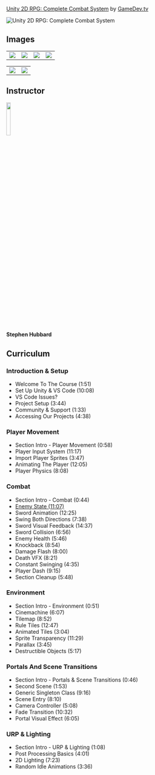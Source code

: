 [Unity 2D RPG: Complete Combat System](https://www.gamedev.tv/p/unity-2d-rpg-combat)
by [GameDev.tv](https://www.gamedev.tv)

![Unity 2D RPG: Complete Combat System](https://cdn.filestackcontent.com/uVFETbJaQ6my43PerpgZ)


## Images
<table>
    <tr>
        <td><img src="https://www.filepicker.io/api/file/Ov3HSDTNi1Qxo2tGOkAt" /></td>
        <td><img src="https://www.filepicker.io/api/file/NmUWdmCJTQu4S1IpFf8g" /></td>
        <td><img src="https://www.filepicker.io/api/file/oMWvozTeXY1B3LdKTXQS" /></td>
        <td><img src="https://www.filepicker.io/api/file/r3zjWqWRRxGoP8NlQXHH" /></td>
    </tr>
</table>

<table>
    <tr>
        <td><img src="https://www.filepicker.io/api/file/qfRROH6cRZa8UpYo85Vd" /></td>
        <td><img src="https://www.filepicker.io/api/file/4OnXrQpCSi2Ny3xybchA" /></td>
    </tr>
</table>

## Instructor
<img src="https://www.filepicker.io/api/file/RF2tbC4kSReyIy0Bnhyx" width="15%" />
<h4>Stephen Hubbard</h4>

## Curriculum
### Introduction & Setup
- Welcome To The Course (1:51)
- Set Up Unity & VS Code (10:08)
- VS Code Issues?
- Project Setup (3:44)
- Community & Support (1:33)
- Accessing Our Projects (4:38)

### Player Movement
- Section Intro - Player Movement (0:58)
- Player Input System (11:17)
- Import Player Sprites (3:47)
- Animating The Player (12:05)
- Player Physics (8:08)

### Combat
- Section Intro - Combat (0:44)
- [Enemy State (11:07)](https://github.com/aaronmsimon/unity-gamedevtv-2drpg-combatsys/commit/ae5a5a1b3af1e17f7b43b357fd0816482cc53e68)
- Sword Animation (12:25)
- Swing Both Directions (7:38)
- Sword Visual Feedback (14:37)
- Sword Collision (6:56)
- Enemy Health (5:46)
- Knockback (8:54)
- Damage Flash (8:00)
- Death VFX (8:21)
- Constant Swinging (4:35)
- Player Dash (9:15)
- Section Cleanup (5:48)

### Environment
- Section Intro - Environment (0:51)
- Cinemachine (6:07)
- Tilemap (8:52)
- Rule Tiles (12:47)
- Animated Tiles (3:04)
- Sprite Transparency (11:29)
- Parallax (3:45)
- Destructible Objects (5:17)

### Portals And Scene Transitions
- Section Intro - Portals & Scene Transitions (0:46)
- Second Scene (1:53)
- Generic Singleton Class (9:16)
- Scene Entry (8:10)
- Camera Controller (5:08)
- Fade Transition (10:32)
- Portal Visual Effect (6:05)

### URP & Lighting
- Section Intro - URP & Lighting (1:08)
- Post Processing Basics (4:01)
- 2D Lighting (7:23)
- Random Idle Animations (3:36)
